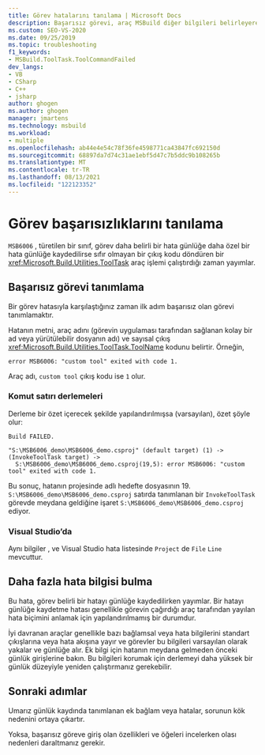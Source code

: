 ```yaml
---
title: Görev hatalarını tanılama | Microsoft Docs
description: Başarısız görevi, araç MSBuild diğer bilgileri belirleyerek görev hatalarını tanılamayı öğrenin.
ms.custom: SEO-VS-2020
ms.date: 09/25/2019
ms.topic: troubleshooting
f1_keywords:
- MSBuild.ToolTask.ToolCommandFailed
dev_langs:
- VB
- CSharp
- C++
- jsharp
author: ghogen
ms.author: ghogen
manager: jmartens
ms.technology: msbuild
ms.workload:
- multiple
ms.openlocfilehash: ab44e4e54c78f36fe4598771ca43847fc692150d
ms.sourcegitcommit: 68897da7d74c31ae1ebf5d47c7b5ddc9b108265b
ms.translationtype: MT
ms.contentlocale: tr-TR
ms.lasthandoff: 08/13/2021
ms.locfileid: "122123352"
---
```

# <a name="diagnosing-task-failures"></a>Görev başarısızlıklarını tanılama

`MSB6006` , türetilen bir sınıf, görev daha belirli bir hata günlüğe daha özel bir hata günlüğe kaydedilirse sıfır olmayan bir çıkış kodu döndüren bir <xref:Microsoft.Build.Utilities.ToolTask> araç işlemi çalıştırdığı zaman yayımlar.

## <a name="identifying-the-failing-task"></a>Başarısız görevi tanımlama

Bir görev hatasıyla karşılaştığınız zaman ilk adım başarısız olan görevi tanımlamaktır.

Hatanın metni, araç adını (görevin uygulaması tarafından sağlanan kolay bir ad veya yürütülebilir dosyanın adı) ve sayısal çıkış <xref:Microsoft.Build.Utilities.ToolTask.ToolName> kodunu belirtir. Örneğin,

```text
error MSB6006: "custom tool" exited with code 1.
```

Araç adı, `custom tool` çıkış kodu ise `1` olur.

### <a name="command-line-builds"></a>Komut satırı derlemeleri

Derleme bir özet içerecek şekilde yapılandırılmışsa (varsayılan), özet şöyle olur:

```text
Build FAILED.

"S:\MSB6006_demo\MSB6006_demo.csproj" (default target) (1) ->
(InvokeToolTask target) ->
  S:\MSB6006_demo\MSB6006_demo.csproj(19,5): error MSB6006: "custom tool" exited with code 1.
```

Bu sonuç, hatanın projesinde adlı hedefte dosyasının 19. `S:\MSB6006_demo\MSB6006_demo.csproj` satırda tanımlanan bir `InvokeToolTask` görevde meydana geldiğine işaret `S:\MSB6006_demo\MSB6006_demo.csproj` ediyor.

### <a name="in-visual-studio"></a>Visual Studio’da

Aynı bilgiler , ve Visual Studio hata listesinde `Project` de `File` `Line` mevcuttur.

## <a name="finding-more-failure-information"></a>Daha fazla hata bilgisi bulma

Bu hata, görev belirli bir hatayı günlüğe kaydedilirken yayımlar. Bir hatayı günlüğe kaydetme hatası genellikle görevin çağırdığı araç tarafından yayılan hata biçimini anlamak için yapılandırılmamış bir durumdur.

İyi davranan araçlar genellikle bazı bağlamsal veya hata bilgilerini standart çıkışlarına veya hata akışına yayır ve görevler bu bilgileri varsayılan olarak yakalar ve günlüğe alır. Ek bilgi için hatanın meydana gelmeden önceki günlük girişlerine bakın. Bu bilgileri korumak için derlemeyi daha yüksek bir günlük düzeyiyle yeniden çalıştırmanız gerekebilir.

## <a name="next-steps"></a>Sonraki adımlar

Umarız günlük kaydında tanımlanan ek bağlam veya hatalar, sorunun kök nedenini ortaya çıkartır.

Yoksa, başarısız göreve giriş olan özellikleri ve öğeleri incelerken olası nedenleri daraltmanız gerekir.
